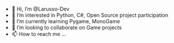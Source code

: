 - 👋 Hi, I’m @Larusso-Dev
- 👀 I’m interested in Python, C#, Open Source project participation
- 🌱 I’m currently learning Pygame, MonoGame
- 💞️ I’m looking to collaborate on Game projects
- 📫 How to reach me ...

<!---
Larusso-Dev/Larusso-Dev is a ✨ special ✨ repository because its `README.md` (this file) appears on your GitHub profile.
You can click the Preview link to take a look at your changes.
--->
